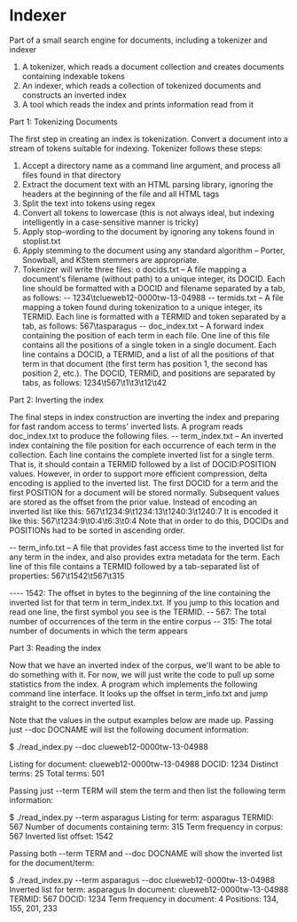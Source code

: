 # Indexer
Part of a small search engine for documents, including a tokenizer and indexer

1. A tokenizer, which reads a document collection and creates documents containing indexable tokens
2. An indexer, which reads a collection of tokenized documents and constructs an inverted index
3. A tool which reads the index and prints information read from it

Part 1: Tokenizing Documents

The first step in creating an index is tokenization. Convert a document into a stream of
tokens suitable for indexing. Tokenizer follows these steps:
1. Accept a directory name as a command line argument, and process all files found in that directory
2. Extract the document text with an HTML parsing library, ignoring the headers at the beginning of the file and all HTML tags
3. Split the text into tokens using regex
4. Convert all tokens to lowercase (this is not always ideal, but indexing intelligently in a case-sensitive manner is tricky)
5. Apply stop-wording to the document by ignoring any tokens found in stoplist.txt
6. Apply stemming to the document using any standard algorithm – Porter, Snowball, and KStem stemmers are appropriate.
7. Tokenizer will write three files:
o docids.txt – A file mapping a document's filename (without path) to a unique
integer, its DOCID. Each line should be formatted with a DOCID and filename
separated by a tab, as follows:
-- 1234\tclueweb12-0000tw-13-04988
-- termids.txt – A file mapping a token found during tokenization to a unique integer, its TERMID. 
Each line is formatted with a TERMID and token separated by a tab, as follows:
567\tasparagus
-- doc_index.txt – A forward index containing the position of each term in each file.
One line of this file contains all the positions of a single token in a single
document. Each line contains a DOCID, a TERMID, and a list of all the
positions of that term in that document (the first term has position 1, the second
has position 2, etc.). The DOCID, TERMID, and positions are separated by
tabs, as follows:
1234\t567\t1\t3\t12\t42

Part 2: Inverting the index

The final steps in index construction are inverting the index and preparing for fast random access
to terms' inverted lists. A program reads doc_index.txt to produce the following
files.
-- term_index.txt – An inverted index containing the file position for each occurrence of
each term in the collection. Each line contains the complete inverted list for a
single term. That is, it should contain a TERMID followed by a list of
DOCID:POSITION values. However, in order to support more efficient compression, delta encoding 
is applied to the inverted list. The first DOCID for a term and the first
POSITION for a document will be stored normally. Subsequent values are stored
as the offset from the prior value.
Instead of encoding an inverted list like this:
567\t1234:9\t1234:13\t1240:3\t1240:7
It is encoded it like this:
567\t1234:9\t0:4\t6:3\t0:4
Note that in order to do this, DOCIDs and POSITIONs had to be sorted in ascending order.

-- term_info.txt – A file that provides fast access time to the inverted list for any term in
the index, and also provides extra metadata for the term. Each line of this file contains
a TERMID followed by a tab-separated list of properties:
567\t1542\t567\t315

---- 1542: The offset in bytes to the beginning of the line containing the inverted list
for that term in term_index.txt. If you jump to this location and read one line, the
first symbol you see is the TERMID.
-- 567: The total number of occurrences of the term in the entire corpus
-- 315: The total number of documents in which the term appears

Part 3: Reading the index

Now that we have an inverted index of the corpus, we'll want to be able to do something with
it. For now, we will just write the code to pull up some statistics from the index. 
A program which implements the following command line interface. It looks up the offset in
term_info.txt and jump straight to the correct inverted list.

Note that the values in the output examples below are made up.
Passing just --doc DOCNAME will list the following document information:

$ ./read_index.py --doc clueweb12-0000tw-13-04988

Listing for document: clueweb12-0000tw-13-04988
DOCID: 1234
Distinct terms: 25
Total terms: 501

Passing just --term TERM will stem the term and then list the following term information:

$ ./read_index.py --term asparagus
Listing for term: asparagus
TERMID: 567
Number of documents containing term: 315
Term frequency in corpus: 567
Inverted list offset: 1542

Passing both --term TERM and --doc DOCNAME will show the inverted list for the
document/term:

$ ./read_index.py --term asparagus --doc clueweb12-0000tw-13-04988
Inverted list for term: asparagus
In document: clueweb12-0000tw-13-04988
TERMID: 567
DOCID: 1234
Term frequency in document: 4
Positions: 134, 155, 201, 233

